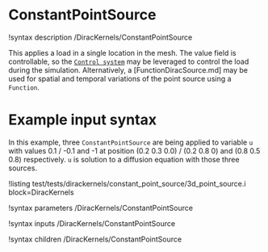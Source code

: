 # ConstantPointSource

!syntax description /DiracKernels/ConstantPointSource

This applies a load in a single location in the mesh. The value field is controllable,
so the [`Control system`](syntax/Controls/index.md) may be leveraged to control the load during the
simulation. Alternatively, a [FunctionDiracSource.md] may be used for spatial and temporal variations
of the point source using a `Function`.

# Example input syntax

In this example, three `ConstantPointSource` are being applied to variable `u` with values 0.1 / -0.1 and -1
at position (0.2 0.3 0.0) / (0.2 0.8 0) and (0.8 0.5 0.8) respectively. `u` is solution to a diffusion equation
with those three sources.

!listing test/tests/dirackernels/constant_point_source/3d_point_source.i block=DiracKernels

!syntax parameters /DiracKernels/ConstantPointSource

!syntax inputs /DiracKernels/ConstantPointSource

!syntax children /DiracKernels/ConstantPointSource
